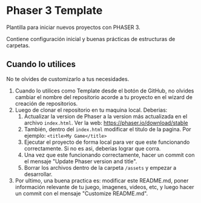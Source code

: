# Phaser 3 Template

Plantilla para iniciar nuevos proyectos con PHASER 3.

Contiene configuración inicial y buenas prácticas de estructuras de carpetas.

## Cuando lo utilices

No te olvides de customizarlo a tus necesidades.

1. Cuando lo utilices como Template desde el botón de GitHub, no olvides cambiar el nombre del repositorio acorde a tu proyecto en el wizard de creación de repositorios.
1. Luego de clonar el repositorio en tu maquina local. Deberias:
   1. Actualizar la version de Phaser a la version más actualizada en el archivo `index.html`. Ver la web: https://phaser.io/download/stable
   1. También, dentro del `index.html` modificar el titulo de la pagina. Por ejemplo: `<title>My Game</title>`
   1. Ejecutar el proyecto de forma local para ver que este funcionando correctamente. Si no es asi, deberias lograr que corra.
   1. Una vez que este funcionando correctamente, hacer un commit con el mensaje "Update Phaser version and title".
   1. Borrar los archivos dentro de la carpeta `/assets` y empezar a desarrollar.
1. Por ultimo, una buena practica es: modificar este README.md, poner información relevante de tu juego, imagenes, videos, etc, y luego hacer un commit con el mensaje "Customize README.md".
